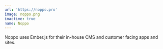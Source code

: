 ```yaml
---
url: 'https://noppo.pro'
image: noppo.png
inactive: true
name: Noppo
---
```

Noppo uses Ember.js for their in-house CMS and customer facing apps and sites.
